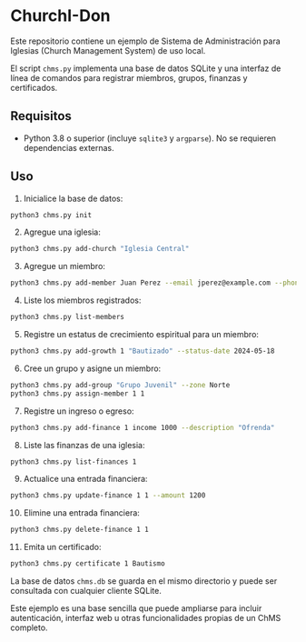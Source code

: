 # ChurchI-Don

Este repositorio contiene un ejemplo de Sistema de Administración para Iglesias (Church Management System) de uso local.

El script `chms.py` implementa una base de datos SQLite y una interfaz de línea de comandos para registrar miembros, grupos, finanzas y certificados.

## Requisitos

- Python 3.8 o superior (incluye `sqlite3` y `argparse`). No se requieren dependencias externas.

## Uso

1. Inicialice la base de datos:

```bash
python3 chms.py init
```

2. Agregue una iglesia:

```bash
python3 chms.py add-church "Iglesia Central"
```

3. Agregue un miembro:

```bash
python3 chms.py add-member Juan Perez --email jperez@example.com --phone 555-1234
```

4. Liste los miembros registrados:

```bash
python3 chms.py list-members
```

5. Registre un estatus de crecimiento espiritual para un miembro:

```bash
python3 chms.py add-growth 1 "Bautizado" --status-date 2024-05-18
```

6. Cree un grupo y asigne un miembro:

```bash
python3 chms.py add-group "Grupo Juvenil" --zone Norte
python3 chms.py assign-member 1 1
```

7. Registre un ingreso o egreso:

```bash
python3 chms.py add-finance 1 income 1000 --description "Ofrenda"
```

8. Liste las finanzas de una iglesia:

```bash
python3 chms.py list-finances 1
```

9. Actualice una entrada financiera:

```bash
python3 chms.py update-finance 1 1 --amount 1200
```

10. Elimine una entrada financiera:

```bash
python3 chms.py delete-finance 1 1
```

11. Emita un certificado:

```bash
python3 chms.py certificate 1 Bautismo
```

La base de datos `chms.db` se guarda en el mismo directorio y puede ser consultada con cualquier cliente SQLite.

Este ejemplo es una base sencilla que puede ampliarse para incluir autenticación, interfaz web u otras funcionalidades propias de un ChMS completo.
